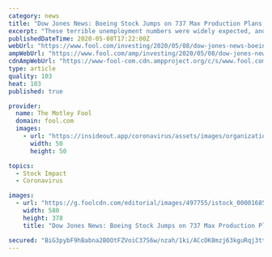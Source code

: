 ```yaml
---
category: news
title: "Dow Jones News: Boeing Stock Jumps on 737 Max Production Plans; Apple Moves Some Manufacturing to Vietnam"
excerpt: "These terrible unemployment numbers were widely expected, and the stock market was able to shake off the bad news on Friday. The Dow Jones Industrial Average (DJINDICES:^DJI) was up 1.5% at 12:20 p.m."
publishedDateTime: 2020-05-08T17:22:00Z
webUrl: "https://www.fool.com/investing/2020/05/08/dow-jones-news-boeing-stock-jumps-on-737-max-produ.aspx"
ampWebUrl: "https://www.fool.com/amp/investing/2020/05/08/dow-jones-news-boeing-stock-jumps-on-737-max-produ.aspx"
cdnAmpWebUrl: "https://www-fool-com.cdn.ampproject.org/c/s/www.fool.com/amp/investing/2020/05/08/dow-jones-news-boeing-stock-jumps-on-737-max-produ.aspx"
type: article
quality: 103
heat: 103
published: true

provider:
  name: The Motley Fool
  domain: fool.com
  images:
    - url: "https://insideout.app/coronavirus/assets/images/organizations/fool.com-50x50.jpg"
      width: 50
      height: 50

topics:
  - Stock Impact
  - Coronavirus

images:
  - url: "https://g.foolcdn.com/editorial/images/497755/istock_000016851885_large_large.jpg"
    width: 580
    height: 378
    title: "Dow Jones News: Boeing Stock Jumps on 737 Max Production Plans; Apple Moves Some Manufacturing to Vietnam"

secured: "BiG3pybF9hBabna2BOOtFZVoiC37S6w/nzah/1ki/ACcOK8mzj63kguRqj3ttjQw3ep/ZvceaO95AY1A6HW/0ZASrKlg25ycNA917QwUrq7WMla7oue9dBgjFUYVKuKb97Z51286d+ytJce2+j2/jbBvOd/LrR3MGJUlX2Wfyo50qH/TO6JJTSkYaXRWMmaZFIb3ssztpHNSK9bNkwcNDN3FQjkctoJNfecUli4o2RyghvzGrXTZJN1ovarINDBqLr9ErtPd3vw370j2/wcevhPxKEpGvX4aHLn6WcGaBA5lcDMYp+nXNElWe8OiHvvuLm4t8Rt51F3Dpip+9HFk+FUGK7/HxUDczfkYRE1QtdwCHqgWv3DvrQ+R4ZeBbr+ZxlLxGEabQQ1+NoryUnf884blAgvkXmcPGSGcCoT7B78QNpJRMa2eyk/Jjx+ihk0LBfYOpn4tqun4iiD/X8GpqS+yXHjHVurt9hwU0zet4iE=;h5wr73a0vnRFItEho0pAmQ=="
---
```


